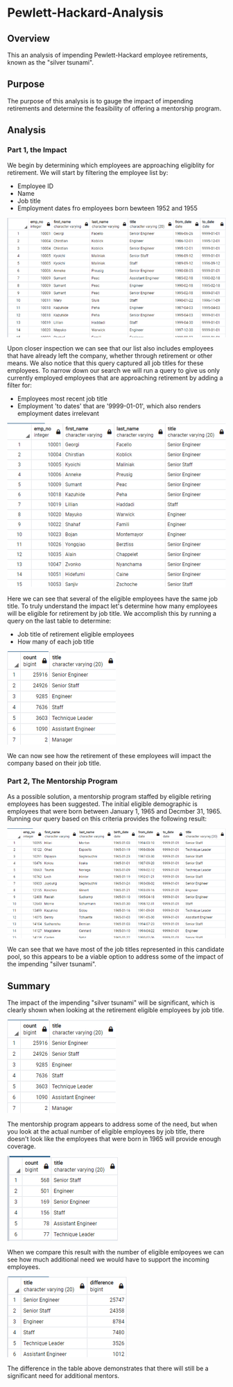 # Pewlett-Hackard-Analysis

## Overview
This an analysis of impending Pewlett-Hackard employee retirements, known as the "silver tsunami".

## Purpose
The purpose of this analysis is to gauge the impact of impending retirements and determine the feasibility of offering a mentorship program.

## Analysis

### Part 1, the Impact
We begin by determining which employees are approaching eligiblity for retirement. We will start by filtering the employee list by:
- Employee ID
- Name
- Job title
- Employment dates fro employees born bewteen 1952 and 1955

![Retiremenet eligible employees](Images/retirement_eligible_employees.png)

Upon closer inspection we can see that our list also includes employees that have already left the company, whether through retirement or other means. We also notice that this query captured all job titles for these employees. To narrow down our search we will run a query to give us only currently employed employees that are approaching retirement by adding a filter for:
- Employees most recent job title
- Employment 'to dates' that are '9999-01-01', which also renders employment dates irrelevant 

![Retirement job titles](Images/retirement_job_titles.png)

Here we can see that several of the eligible employees have the same job title. To truly understand the impact let's determine how many employees will be eligible for retirement by job title. We accomplish this by running a query on the last table to determine:
- Job title of retirement eligible employees
- How many of each job title

![Retirement title counts](Images/retirement_title_counts.png)

We can now see how the retirement of these employees will impact the company based on their job title.

### Part 2, The Mentorship Program
As a possible solution, a mentorship program staffed by eligible retiring employees has been suggested. The initial eligible demographic is employees that were born between January 1, 1965 and Decmber 31, 1965. Running our query based on this criteria provides the following result:

![Mentorship eligible](Images/mentorship_eligible.png)

We can see that we have most of the job titles represented in this candidate pool, so this appears to be a viable option to address some of the impact of the impending "silver tsunami".
## Summary
The impact of the impending "silver tsunami" will be significant, which is clearly shown when looking at the retirement eligible employees by job title.

![Retirement title counts](Images/retirement_title_counts.png)

The mentorship program appears to address some of the need, but when you look at the actual number of eligible employees by job title, there doesn't look like the employees that were born in 1965 will provide enough coverage.

![Mentorship counts](Images/mentorship_counts.png)

When we compare this result with the number of eligible emlpoyees we can see how much additional need we would have to support the incoming employees.

![Additional mentorship needs](Images/retirement_gap.png)

The difference in the table above demonstrates that there will still be a significant need for additional mentors.